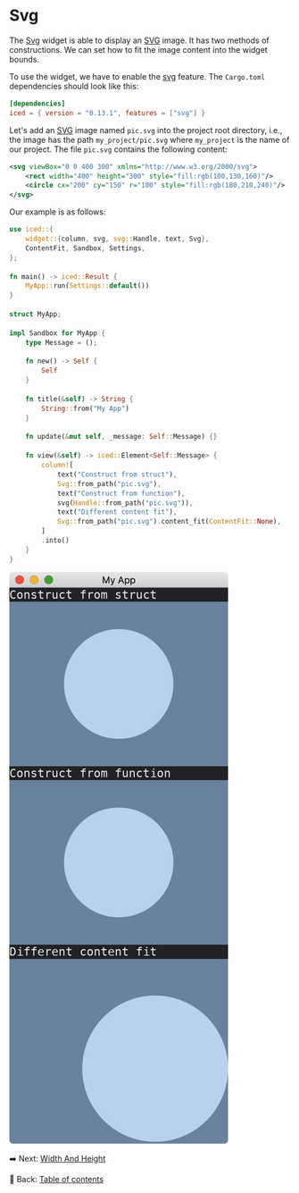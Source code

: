 # Svg

The [Svg](https://docs.rs/iced/0.12.1/iced/widget/svg/struct.Svg.html) widget is able to display an [SVG](https://en.wikipedia.org/wiki/SVG) image.
It has two methods of constructions.
We can set how to fit the image content into the widget bounds.

To use the widget, we have to enable the [svg](https://docs.rs/crate/iced/0.12.1/features#svg) feature.
The `Cargo.toml` dependencies should look like this:

```toml
[dependencies]
iced = { version = "0.13.1", features = ["svg"] }
```

Let's add an [SVG](https://en.wikipedia.org/wiki/SVG) image named `pic.svg` into the project root directory, i.e., the image has the path `my_project/pic.svg` where `my_project` is the name of our project.
The file `pic.svg` contains the following content:

```svg
<svg viewBox="0 0 400 300" xmlns="http://www.w3.org/2000/svg">
    <rect width="400" height="300" style="fill:rgb(100,130,160)"/>
    <circle cx="200" cy="150" r="100" style="fill:rgb(180,210,240)"/>
</svg>
```

Our example is as follows:

```rust
use iced::{
    widget::{column, svg, svg::Handle, text, Svg},
    ContentFit, Sandbox, Settings,
};

fn main() -> iced::Result {
    MyApp::run(Settings::default())
}

struct MyApp;

impl Sandbox for MyApp {
    type Message = ();

    fn new() -> Self {
        Self
    }

    fn title(&self) -> String {
        String::from("My App")
    }

    fn update(&mut self, _message: Self::Message) {}

    fn view(&self) -> iced::Element<Self::Message> {
        column![
            text("Construct from struct"),
            Svg::from_path("pic.svg"),
            text("Construct from function"),
            svg(Handle::from_path("pic.svg")),
            text("Different content fit"),
            Svg::from_path("pic.svg").content_fit(ContentFit::None),
        ]
        .into()
    }
}
```

![Svg](./pic/svg.png)

:arrow_right:  Next: [Width And Height](./width_and_height.md)

:blue_book: Back: [Table of contents](./../README.md)

